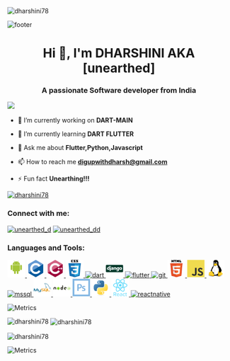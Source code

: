 <p align="left"> <img src="https://komarev.com/ghpvc/?username=dharshini78&label=Profile%20views&color=0e75b6&style=flat" alt="dharshini78" /> </p>

![footer](https://github.com/JayantGoel001/JayantGoel001/blob/master/PNG/footer.png)

<h1 align="center">Hi 👋, I'm DHARSHINI AKA [unearthed]</h1>
<h3 align="center">A passionate Software developer from India</h3>

<img src="https://images-wixmp-ed30a86b8c4ca887773594c2.wixmp.com/f/6fb254a1-b5b9-4a24-a4bc-89d3bf39c7e0/def7sa3-acb83daf-f976-4d45-bd5e-ff76afb9880f.png/v1/fill/w_1024,h_1449,q_80,strp/f_a_w_n_by_dana_ulama_def7sa3-fullview.jpg?token=eyJ0eXAiOiJKV1QiLCJhbGciOiJIUzI1NiJ9.eyJzdWIiOiJ1cm46YXBwOjdlMGQxODg5ODIyNjQzNzNhNWYwZDQxNWVhMGQyNmUwIiwiaXNzIjoidXJuOmFwcDo3ZTBkMTg4OTgyMjY0MzczYTVmMGQ0MTVlYTBkMjZlMCIsIm9iaiI6W1t7ImhlaWdodCI6Ijw9MTQ0OSIsInBhdGgiOiJcL2ZcLzZmYjI1NGExLWI1YjktNGEyNC1hNGJjLTg5ZDNiZjM5YzdlMFwvZGVmN3NhMy1hY2I4M2RhZi1mOTc2LTRkNDUtYmQ1ZS1mZjc2YWZiOTg4MGYucG5nIiwid2lkdGgiOiI8PTEwMjQifV1dLCJhdWQiOlsidXJuOnNlcnZpY2U6aW1hZ2Uub3BlcmF0aW9ucyJdfQ.839XQx_zR8jb1iNQr2aBLr5ezrvvVgYZAG21z2t_nI4">

- 🔭 I’m currently working on **DART-MAIN**

- 🌱 I’m currently learning **DART FLUTTER**

- 💬 Ask me about **Flutter,Python,Javascript**

- 📫 How to reach me **digupwithdharsh@gmail.com**

- ⚡ Fun fact **Unearthing!!!**

<p align="left"> <a href="https://github.com/ryo-ma/github-profile-trophy"><img src="https://github-profile-trophy.vercel.app/?username=dharshini78" alt="dharshini78" /></a> </p>

<h3 align="left">Connect with me:</h3>
<p align="left">
<a href="https://twitter.com/unearthed_d" target="blank"><img align="center" src="https://raw.githubusercontent.com/rahuldkjain/github-profile-readme-generator/master/src/images/icons/Social/twitter.svg" alt="unearthed_d" height="30" width="40" /></a>
<a href="https://instagram.com/unearthed_dd" target="blank"><img align="center" src="https://raw.githubusercontent.com/rahuldkjain/github-profile-readme-generator/master/src/images/icons/Social/instagram.svg" alt="unearthed_dd" height="30" width="40" /></a>
</p>

<h3 align="left">Languages and Tools:</h3>
<p align="left"> <a href="https://developer.android.com" target="_blank"> <img src="https://raw.githubusercontent.com/devicons/devicon/master/icons/android/android-original-wordmark.svg" alt="android" width="40" height="40"/> </a> <a href="https://www.cprogramming.com/" target="_blank"> <img src="https://raw.githubusercontent.com/devicons/devicon/master/icons/c/c-original.svg" alt="c" width="40" height="40"/> </a> <a href="https://www.w3schools.com/cpp/" target="_blank"> <img src="https://raw.githubusercontent.com/devicons/devicon/master/icons/cplusplus/cplusplus-original.svg" alt="cplusplus" width="40" height="40"/> </a> <a href="https://www.w3schools.com/css/" target="_blank"> <img src="https://raw.githubusercontent.com/devicons/devicon/master/icons/css3/css3-original-wordmark.svg" alt="css3" width="40" height="40"/> </a> <a href="https://dart.dev" target="_blank"> <img src="https://www.vectorlogo.zone/logos/dartlang/dartlang-icon.svg" alt="dart" width="40" height="40"/> </a> <a href="https://www.djangoproject.com/" target="_blank"> <img src="https://raw.githubusercontent.com/devicons/devicon/master/icons/django/django-original.svg" alt="django" width="40" height="40"/> </a> <a href="https://flutter.dev" target="_blank"> <img src="https://www.vectorlogo.zone/logos/flutterio/flutterio-icon.svg" alt="flutter" width="40" height="40"/> </a> <a href="https://git-scm.com/" target="_blank"> <img src="https://www.vectorlogo.zone/logos/git-scm/git-scm-icon.svg" alt="git" width="40" height="40"/> </a> <a href="https://www.w3.org/html/" target="_blank"> <img src="https://raw.githubusercontent.com/devicons/devicon/master/icons/html5/html5-original-wordmark.svg" alt="html5" width="40" height="40"/> </a> <a href="https://developer.mozilla.org/en-US/docs/Web/JavaScript" target="_blank"> <img src="https://raw.githubusercontent.com/devicons/devicon/master/icons/javascript/javascript-original.svg" alt="javascript" width="40" height="40"/> </a> <a href="https://www.linux.org/" target="_blank"> <img src="https://raw.githubusercontent.com/devicons/devicon/master/icons/linux/linux-original.svg" alt="linux" width="40" height="40"/> </a> <a href="https://www.microsoft.com/en-us/sql-server" target="_blank"> <img src="https://www.svgrepo.com/show/303229/microsoft-sql-server-logo.svg" alt="mssql" width="40" height="40"/> </a> <a href="https://www.mysql.com/" target="_blank"> <img src="https://raw.githubusercontent.com/devicons/devicon/master/icons/mysql/mysql-original-wordmark.svg" alt="mysql" width="40" height="40"/> </a> <a href="https://nodejs.org" target="_blank"> <img src="https://raw.githubusercontent.com/devicons/devicon/master/icons/nodejs/nodejs-original-wordmark.svg" alt="nodejs" width="40" height="40"/> </a> <a href="https://www.photoshop.com/en" target="_blank"> <img src="https://raw.githubusercontent.com/devicons/devicon/master/icons/photoshop/photoshop-line.svg" alt="photoshop" width="40" height="40"/> </a> <a href="https://www.python.org" target="_blank"> <img src="https://raw.githubusercontent.com/devicons/devicon/master/icons/python/python-original.svg" alt="python" width="40" height="40"/> </a> <a href="https://reactjs.org/" target="_blank"> <img src="https://raw.githubusercontent.com/devicons/devicon/master/icons/react/react-original-wordmark.svg" alt="react" width="40" height="40"/> </a> <a href="https://reactnative.dev/" target="_blank"> <img src="https://reactnative.dev/img/header_logo.svg" alt="reactnative" width="40" height="40"/> </a> </p>

![Metrics](https://metrics.lecoq.io/dharshini78?template=classic&config.timezone=Asia%2FCalcutta)


<p><img align="left" src="https://github-readme-stats.vercel.app/api/top-langs?username=dharshini78&show_icons=true&locale=en&layout=compact" alt="dharshini78" /></p>

<p>&nbsp;<img align="center" src="https://github-readme-stats.vercel.app/api?username=dharshini78&show_icons=true&locale=en" alt="dharshini78" /></p>

<p><img align="center" src="https://github-readme-streak-stats.herokuapp.com/?user=dharshini78&" alt="dharshini78" /></p>



![Metrics](https://metrics.lecoq.io/dharshini78?template=classic&base.header=0&base.activity=0&base.community=0&base.repositories=0&base.metadata=0&isocalendar=1&gists=1&people=1&followup=1&isocalendar.duration=half-year&people.limit=24&people.size=28&people.types=followers%2C%20following&people.identicons=false&people.shuffle=false&followup.sections=repositories&config.timezone=Asia%2FCalcutta&config.display=large)



